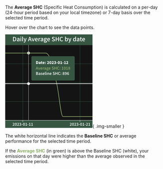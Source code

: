 The **Average SHC** (Specific Heat Consumption) is calculated on a per-day (24-hour period based on your local timezone) or 7-day basis over the selected time period. 

Hover over the chart to see the data points.

![Average SHC by date](../../_assets/media/screenshots/reports/heu_by_date.png){ .img-smaller }

The white horizontal line indicates the **Baseline SHC** or average performance for the selected time period. 

If the <span style="color:#8aad66; font-weight:bold">Average SHC</span> (in green) is above the Baseline SHC (white), your emissions on that day were higher than the average observed in the selected time period.